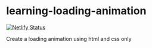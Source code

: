 # learning-loading-animation
[![Netlify Status](https://api.netlify.com/api/v1/badges/98ab538e-eb8b-473a-ace2-119744c02ad2/deploy-status)](https://app.netlify.com/sites/learning-loading-animation/deploys)

Create a loading animation using html and css only
